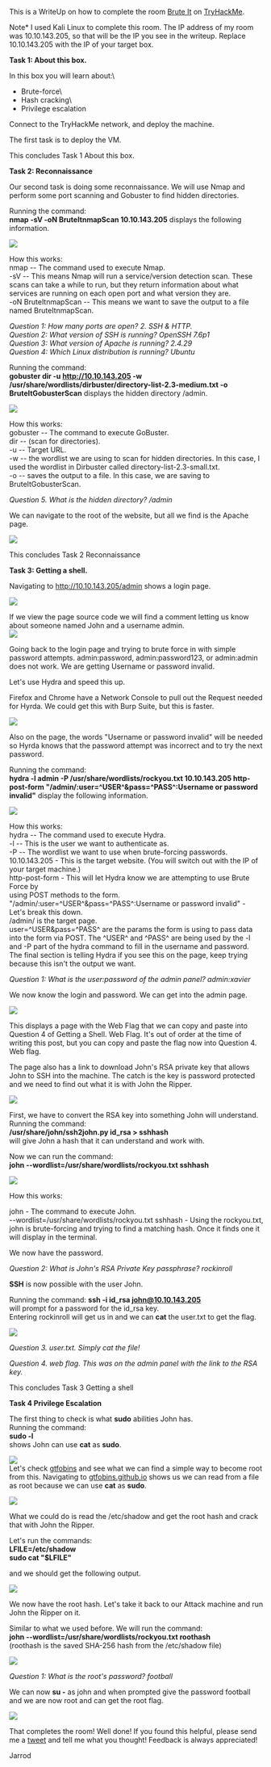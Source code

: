 This is a WriteUp on how to complete the room [Brute It](https://tryhackme.com/room/bruteit) on [TryHackMe](https://tryhackme.com).

Note* I used Kali Linux to complete this room. The IP address of my room was 10.10.143.205, so that will be the IP you see in the writeup. Replace 10.10.143.205 with the IP of your target box.

**Task 1: About this box.**

In this box you will learn about:\
- Brute-force\
- Hash cracking\
- Privilege escalation

Connect to the TryHackMe network, and deploy the machine.

The first task is to deploy the VM.

This concludes Task 1 About this box.

**Task 2: Reconnaissance**

Our second task is doing some reconnaissance. We will use Nmap and perform some port scanning and Gobuster to find hidden directories.

Running the command:\
**nmap -sV -oN BruteItnmapScan 10.10.143.205** displays the following information.

![](https://jarrodrizor.com/wp-content/uploads/2021/04/BruteItNmapScan.png)

How this works:\
nmap -- The command used to execute Nmap.\
-sV -- This means Nmap will run a service/version detection scan. These scans can take a while to run, but they return information about what services are running on each open port and what version they are.\
-oN BruteItnmapScan -- This means we want to save the output to a file named BruteItnmapScan.

*Question 1: How many ports are open? 2. SSH & HTTP.*\
*Question 2: What version of SSH is running? OpenSSH 7.6p1*\
*Question 3: What version of Apache is running? 2.4.29*\
*Question 4: Which Linux distribution is running? Ubuntu*

Running the command:\
**gobuster dir -u http://10.10.143.205 -w /usr/share/wordlists/dirbuster/directory-list-2.3-medium.txt -o BruteItGobusterScan** displays the hidden directory /admin.

![](https://jarrodrizor.com/wp-content/uploads/2021/04/BruteItGobusterScan.png)

How this works:\
gobuster -- The command to execute GoBuster.\
dir -- (scan for directories).\
-u -- Target URL.\
-w -- the wordlist we are using to scan for hidden directories. In this case, I used the wordlist in Dirbuster called directory-list-2.3-small.txt.\
-o -- saves the output to a file. In this case, we are saving to BruteItGobusterScan.

*Question 5. What is the hidden directory? /admin*

We can navigate to the root of the website, but all we find is the Apache page.

![](https://jarrodrizor.com/wp-content/uploads/2021/04/BruteItRootWebPageScreenShot.png)

This concludes Task 2 Reconnaissance

**Task 3: Getting a shell.**

Navigating to http://10.10.143.205/admin shows a login page.

![](https://jarrodrizor.com/wp-content/uploads/2021/04/BruteItAdminPage.png)

If we view the page source code we will find a comment letting us know about someone named John and a username admin.\
![](https://jarrodrizor.com/wp-content/uploads/2021/04/BruteItAdminPageSource.png)

Going back to the login page and trying to brute force in with simple password attempts. admin:password, admin:password123, or admin:admin does not work. We are getting Username or password invalid.

Let's use Hydra and speed this up.

Firefox and Chrome have a Network Console to pull out the Request needed for Hyrda. We could get this with Burp Suite, but this is faster.

![](https://jarrodrizor.com/wp-content/uploads/2021/04/BruteItNetworkRequest.png)

Also on the page, the words "Username or password invalid" will be needed so Hyrda knows that the password attempt was incorrect and to try the next password.

Running the command:\
**hydra -l admin -P /usr/share/wordlists/rockyou.txt 10.10.143.205 http-post-form "/admin/:user=^USER^&pass=^PASS^:Username or password invalid"** display the following information.

![](https://jarrodrizor.com/wp-content/uploads/2021/04/BruteItHydraScreenshot.png)

How this works:\
hydra -- The command used to execute Hydra.\
-l -- This is the user we want to authenticate as.\
-P -- The wordlist we want to use when brute-forcing passwords.\
10.10.143.205 - This is the target website. (You will switch out with the IP of your target machine.)\
http-post-form - This will let Hydra know we are attempting to use Brute Force by\
using POST methods to the form.\
"/admin/:user=^USER^&pass=^PASS^:Username or password invalid" - Let's break this down.\
/admin/ is the target page.\
user=^USER&pass=^PASS^ are the params the form is using to pass data into the form via POST. The ^USER^ and ^PASS^ are being used by the -l and -P part of the hydra command to fill in the username and password.\
The final section is telling Hydra if you see this on the page, keep trying because this isn't the output we want.

*Question 1: What is the user:password of the admin panel? admin:xavier*

We now know the login and password. We can get into the admin page.

![](https://jarrodrizor.com/wp-content/uploads/2021/04/BruteItAdminLoggedIn.png)

This displays a page with the Web Flag that we can copy and paste into Question 4 of Getting a Shell. Web Flag. It's out of order at the time of writing this post, but you can copy and paste the flag now into Question 4. Web flag.

The page also has a link to download John's RSA private key that allows John to SSH into the machine. The catch is the key is password protected and we need to find out what it is with John the Ripper.

![](https://jarrodrizor.com/wp-content/uploads/2021/04/BruteItJohnKeyScreenshot.png)

First, we have to convert the RSA key into something John will understand.\
Running the command:\
**/usr/share/john/ssh2john.py id_rsa > sshhash**\
will give John a hash that it can understand and work with.

Now we can run the command:\
**john --wordlist=/usr/share/wordlists/rockyou.txt sshhash**

![](https://jarrodrizor.com/wp-content/uploads/2021/04/BruteItJohn.png)

How this works:

john - The command to execute John.\
--wordlist=/usr/share/wordlists/rockyou.txt sshhash - Using the rockyou.txt, john is brute-forcing and trying to find a matching hash. Once it finds one it will display in the terminal.

We now have the password.

*Question 2: What is John's RSA Private Key passphrase? rockinroll*

**SSH** is now possible with the user John.

Running the command: **ssh -i id_rsa john@10.10.143.205**\
will prompt for a password for the id_rsa key.\
Entering rockinroll will get us in and we can **cat** the user.txt to get the flag.

![](https://jarrodrizor.com/wp-content/uploads/2021/04/BruteItUserFlag.png)

*Question 3. user.txt. Simply cat the file!*

*Question 4. web flag. This was on the admin panel with the link to the RSA key.*

This concludes Task 3 Getting a shell

**Task 4 Privilege Escalation**

The first thing to check is what **sudo** abilities John has.\
Running the command:\
**sudo -l**\
shows John can use **cat** as **sudo**.

![](https://jarrodrizor.com/wp-content/uploads/2021/04/BruteItJohnsudocommandsScreenshot.png)\
Let's check [gtfobins](https://gtfobins.github.io/) and see what we can find a simple way to become root from this. Navigating to [gtfobins.github.io](https://gtfobins.github.io/gtfobins/cat/#sudo) shows us we can read from a file as root because we can use **cat** as **sudo**.

![](https://jarrodrizor.com/wp-content/uploads/2021/04/BruteItCatSudo.png)

What we could do is read the /etc/shadow and get the root hash and crack that with John the Ripper.

Let's run the commands:\
**LFILE=/etc/shadow**\
**sudo cat "$LFILE"**

and we should get the following output.

![](https://jarrodrizor.com/wp-content/uploads/2021/04/BruteItShadowFile.png)

We now have the root hash. Let's take it back to our Attack machine and run John the Ripper on it.

Similar to what we used before. We will run the command:\
**john --wordlist=/usr/share/wordlists/rockyou.txt roothash**\
(roothash is the saved SHA-256 hash from the /etc/shadow file)

![](https://jarrodrizor.com/wp-content/uploads/2021/04/BruteItRootPassword.png)

*Question 1: What is the root's password? football*

We can now **su -** as john and when prompted give the password football and we are now root and can get the root flag.

![](https://jarrodrizor.com/wp-content/uploads/2021/04/BruteItRootFlag.png)

That completes the room! Well done! If you found this helpful, please send me a [tweet](https://twitter.com/JarrodR87) and tell me what you thought! Feedback is always appreciated!

Jarrod
